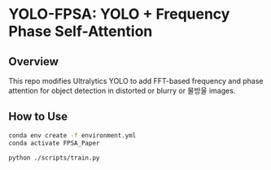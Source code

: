 # YOLO-FPSA: YOLO + Frequency Phase Self-Attention

##  Overview
This repo modifies Ultralytics YOLO to add FFT-based frequency and phase attention for object detection in distorted or blurry or 물방울 images.

##  How to Use

```bash
conda env create -f environment.yml
conda activate FPSA_Paper

python ./scripts/train.py